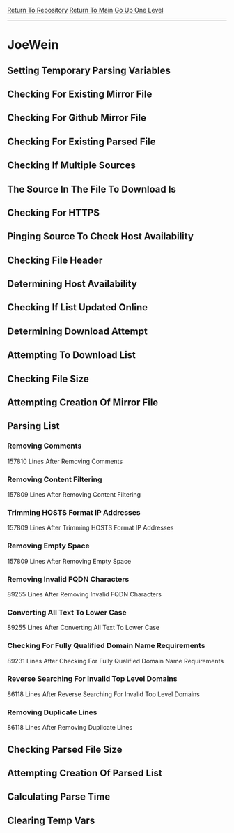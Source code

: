 [Return To Repository](https://github.com/deathbybandaid/piholeparser/)
[Return To Main](https://github.com/deathbybandaid/piholeparser/blob/master/RecentRunLogs/Mainlog.md)
[Go Up One Level](https://github.com/deathbybandaid/piholeparser/blob/master/RecentRunLogs/TopLevelScripts/30-Processing-External-Blacklists.md)
____________________________________
# JoeWein
## Setting Temporary Parsing Variables
## Checking For Existing Mirror File
## Checking For Github Mirror File
## Checking For Existing Parsed File
## Checking If Multiple Sources
## The Source In The File To Download Is
## Checking For HTTPS
## Pinging Source To Check Host Availability
## Checking File Header
## Determining Host Availability
## Checking If List Updated Online
## Determining Download Attempt
## Attempting To Download List
## Checking File Size
## Attempting Creation Of Mirror File
## Parsing List
### Removing Comments
157810 Lines After Removing Comments
### Removing Content Filtering
157809 Lines After Removing Content Filtering
### Trimming HOSTS Format IP Addresses
157809 Lines After Trimming HOSTS Format IP Addresses
### Removing Empty Space
157809 Lines After Removing Empty Space
### Removing Invalid FQDN Characters
89255 Lines After Removing Invalid FQDN Characters
### Converting All Text To Lower Case
89255 Lines After Converting All Text To Lower Case
### Checking For Fully Qualified Domain Name Requirements
89231 Lines After Checking For Fully Qualified Domain Name Requirements
### Reverse Searching For Invalid Top Level Domains
86118 Lines After Reverse Searching For Invalid Top Level Domains
### Removing Duplicate Lines
86118 Lines After Removing Duplicate Lines
## Checking Parsed File Size
## Attempting Creation Of Parsed List
## Calculating Parse Time
## Clearing Temp Vars
